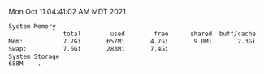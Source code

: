 Mon Oct 11 04:41:02 AM MDT 2021
```bash
System Memory
               total        used        free      shared  buff/cache   available
Mem:           7.7Gi       657Mi       4.7Gi       9.0Mi       2.3Gi       6.7Gi
Swap:          7.6Gi       283Mi       7.4Gi
System Storage
688M	.
```
